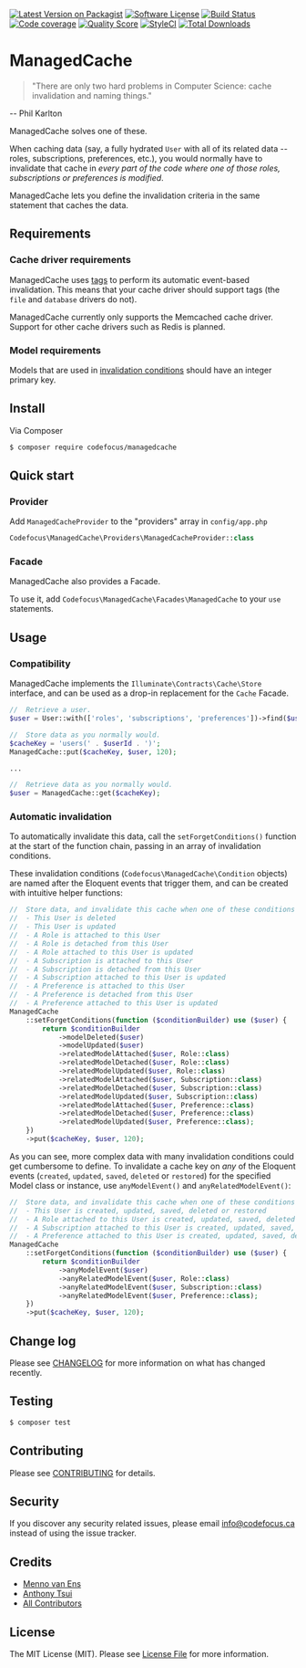 [![Latest Version on Packagist][ico-version]][link-packagist]
[![Software License][ico-license]](LICENSE.md)
[![Build Status][ico-travis]][link-travis]
[![Code coverage][ico-codecov]][link-codecov]
[![Quality Score][ico-code-quality]][link-code-quality]
[![StyleCI][ico-styleci]][link-styleci]
[![Total Downloads][ico-downloads]][link-downloads]

# ManagedCache

> "There are only two hard problems in Computer Science: cache invalidation and naming things."

--  Phil Karlton

ManagedCache solves one of these.

When caching data (say, a fully hydrated `User` with all of its related data -- roles, subscriptions, preferences, etc.), you would normally have to invalidate that cache in _every part of the code where one of those roles, subscriptions or preferences is modified_.

ManagedCache lets you define the invalidation criteria in the same statement that caches the data.

## Requirements

### Cache driver requirements

ManagedCache uses [tags](https://laravel.com/docs/master/cache#cache-tags) to perform its automatic event-based invalidation. This means that your cache driver should support tags (the `file` and `database` drivers do not).

ManagedCache currently only supports the Memcached cache driver.
Support for other cache drivers such as Redis is planned.

### Model requirements

Models that are used in [invalidation conditions](#automatic-invalidation) should have an integer primary key.

## Install

Via Composer

``` bash
$ composer require codefocus/managedcache
```

## Quick start

### Provider

Add `ManagedCacheProvider` to the "providers" array in `config/app.php`

``` php
Codefocus\ManagedCache\Providers\ManagedCacheProvider::class
```

### Facade

ManagedCache also provides a Facade.

To use it, add `Codefocus\ManagedCache\Facades\ManagedCache` to your `use` statements.

## Usage

### Compatibility

ManagedCache implements the `Illuminate\Contracts\Cache\Store` interface, and can be used as a drop-in replacement for the `Cache` Facade.

``` php
//  Retrieve a user.
$user = User::with(['roles', 'subscriptions', 'preferences'])->find($userId);

//  Store data as you normally would.
$cacheKey = 'users(' . $userId . ')';
ManagedCache::put($cacheKey, $user, 120);

...

//  Retrieve data as you normally would.
$user = ManagedCache::get($cacheKey);
```

### Automatic invalidation

To automatically invalidate this data, call the `setForgetConditions()` function at the start of the function chain, passing in an array of invalidation conditions.

These invalidation conditions (`Codefocus\ManagedCache\Condition` objects) are named after the Eloquent events that trigger them, and can be created with intuitive helper functions:

``` php
//  Store data, and invalidate this cache when one of these conditions is met:
//  - This User is deleted
//  - This User is updated
//  - A Role is attached to this User
//  - A Role is detached from this User
//  - A Role attached to this User is updated
//  - A Subscription is attached to this User
//  - A Subscription is detached from this User
//  - A Subscription attached to this User is updated
//  - A Preference is attached to this User
//  - A Preference is detached from this User
//  - A Preference attached to this User is updated
ManagedCache
    ::setForgetConditions(function ($conditionBuilder) use ($user) {
        return $conditionBuilder
            ->modelDeleted($user)
            ->modelUpdated($user)
            ->relatedModelAttached($user, Role::class)
            ->relatedModelDetached($user, Role::class)
            ->relatedModelUpdated($user, Role::class)
            ->relatedModelAttached($user, Subscription::class)
            ->relatedModelDetached($user, Subscription::class)
            ->relatedModelUpdated($user, Subscription::class)
            ->relatedModelAttached($user, Preference::class)
            ->relatedModelDetached($user, Preference::class)
            ->relatedModelUpdated($user, Preference::class);
    })
    ->put($cacheKey, $user, 120);
```

As you can see, more complex data with many invalidation conditions could get cumbersome to define. To invalidate a cache key on _any_ of the Eloquent events (`created`, `updated`, `saved`, `deleted` or `restored`) for the specified Model class or instance, use `anyModelEvent()` and `anyRelatedModelEvent()`:

``` php
//  Store data, and invalidate this cache when one of these conditions is met:
//  - This User is created, updated, saved, deleted or restored
//  - A Role attached to this User is created, updated, saved, deleted or restored
//  - A Subscription attached to this User is created, updated, saved, deleted or restored
//  - A Preference attached to this User is created, updated, saved, deleted or restored
ManagedCache
    ::setForgetConditions(function ($conditionBuilder) use ($user) {
        return $conditionBuilder
            ->anyModelEvent($user)
            ->anyRelatedModelEvent($user, Role::class)
            ->anyRelatedModelEvent($user, Subscription::class)
            ->anyRelatedModelEvent($user, Preference::class);
    })
    ->put($cacheKey, $user, 120);
```

## Change log

Please see [CHANGELOG](CHANGELOG.md) for more information on what has changed recently.

## Testing

``` bash
$ composer test
```

## Contributing

Please see [CONTRIBUTING](CONTRIBUTING.md) for details.

## Security

If you discover any security related issues, please email info@codefocus.ca instead of using the issue tracker.

## Credits

- [Menno van Ens][link-author]
- [Anthony Tsui](https://github.com/matresstester)
- [All Contributors][link-contributors]

## License

The MIT License (MIT). Please see [License File](LICENSE.md) for more information.

[ico-version]: https://img.shields.io/packagist/v/codefocus/managedcache.svg?style=flat-square
[ico-license]: https://img.shields.io/badge/license-MIT-brightgreen.svg?style=flat-square
[ico-travis]: https://img.shields.io/travis/codefocus/managedcache/master.svg?style=flat-square
[ico-codecov]: https://img.shields.io/codecov/c/github/codefocus/managedcache.svg
[ico-code-quality]: https://img.shields.io/scrutinizer/g/codefocus/managedcache.svg?style=flat-square
[ico-styleci]: https://styleci.io/repos/100775975/shield
[ico-downloads]: https://img.shields.io/packagist/dt/codefocus/managedcache.svg?style=flat-square

[link-packagist]: https://packagist.org/packages/codefocus/managedcache
[link-travis]: https://travis-ci.org/codefocus/managedcache
[link-codecov]: https://codecov.io/gh/codefocus/managedcache
[link-code-quality]: https://scrutinizer-ci.com/g/codefocus/managedcache
[link-styleci]: https://styleci.io/repos/100775975
[link-downloads]: https://packagist.org/packages/codefocus/managedcache
[link-author]: https://github.com/codefocus
[link-contributors]: ../../contributors

